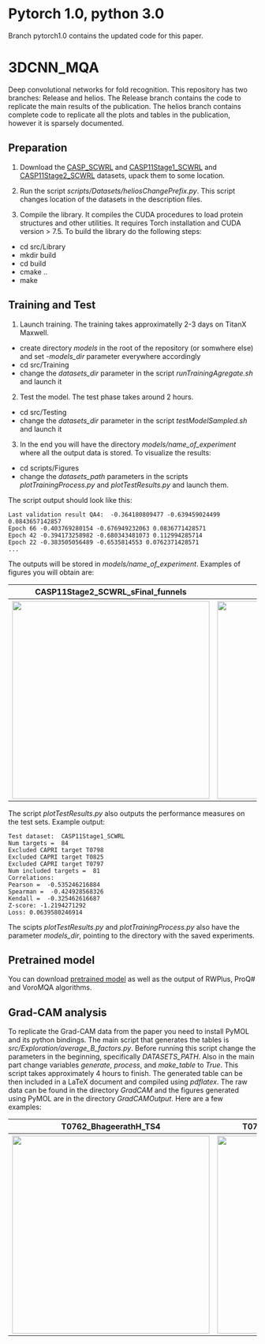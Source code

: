 # Pytorch 1.0, python 3.0
Branch pytorch1.0 contains the updated code for this paper.

# 3DCNN_MQA
Deep convolutional networks for fold recognition.
This repository has two branches: Release and helios. The Release branch
contains the code to replicate the main results of the publication. The 
helios branch contains complete code to replicate all the plots and tables in the publication, however it is sparsely documented.

## Preparation
1. Download the [CASP_SCWRL](https://drive.google.com/open?id=18cgfyStwa47qZzVGmgfM8lAUhyU_z9Hn) and [CASP11Stage1_SCWRL](https://drive.google.com/open?id=1bCZYmdf9del6XpB1tDwAfk9v7-M7BMVd) and [CASP11Stage2_SCWRL](https://drive.google.com/open?id=1WFddGJhpUG84ScXMAHtM8WxosyJvs3R2) datasets, upack them to some location.

2. Run the script *scripts/Datasets/heliosChangePrefix.py*. This script 
changes location of the datasets in the description files.

3. Compile the library. It compiles the CUDA procedures to load protein structures and other utilities. It requires Torch installation and CUDA version > 7.5. To build the library do the following steps:
  * cd src/Library
  * mkdir build
  * cd build 
  * cmake ..
  * make

## Training and Test

1. Launch training. The training takes approximatelly 2-3 days on TitanX Maxwell.
  * create directory *models* in the root of the repository (or somwhere else) and set *-models_dir* parameter everywhere accordingly
  * cd src/Training
  * change the *datasets_dir* parameter in the script *runTrainingAgregate.sh*
  and launch it

2. Test the model. The test phase takes around 2 hours.
  * cd src/Testing
  * change the *datasets_dir* parameter in the script *testModelSampled.sh*
  and launch it

3. In the end you will have the directory *models/name_of_experiment* where all
the output data is stored. To visualize the results:
  * cd scripts/Figures
  * change the *datasets_path* parameters in the scripts *plotTrainingProcess.py* and *plotTestResults.py*
  and launch them.

The script output should look like this:
```
Last validation result QA4:  -0.364180809477 -0.639459024499 0.0843657142857
Epoch 66 -0.403769280154 -0.676949232063 0.0836771428571
Epoch 42 -0.394173258982 -0.680343481073 0.112994285714
Epoch 22 -0.383505056489 -0.6535814553 0.0762371428571
...
```

The outputs will be stored in *models/name_of_experiment*. Examples of figures you will obtain are:
<table style="width:100%">
  <tr>
    <th>CASP11Stage2_SCWRL_sFinal_funnels</th>
    <th>kendall_validation</th>
  </tr>
  <tr>
    <th>
      <img src="https://github.com/lamoureux-lab/3DCNN_MQA/raw/Release/doc/CASP11Stage2_SCWRL_sFinal_funnels.png" width="400">
    </th>
    <th>
      <img src="https://github.com/lamoureux-lab/3DCNN_MQA/raw/Release/doc/kendall_validation.png" width="400">
    </th>
  </tr>
</table>

The script *plotTestResults.py* also outputs the performance measures on the 
test sets. Example output:

```
Test dataset:  CASP11Stage1_SCWRL
Num targets =  84
Excluded CAPRI target T0798
Excluded CAPRI target T0825
Excluded CAPRI target T0797
Num included targets =  81
Correlations:
Pearson =  -0.535246216884
Spearman =  -0.424928568326
Kendall =  -0.325462616687
Z-score: -1.2194271292
Loss: 0.0639580246914
```

The scipts *plotTestResults.py* and *plotTrainingProcess.py* also have the parameter *models_dir*, pointing to the directory with the saved experiments.

## Pretrained model
You can download [pretrained model](http://proteinfoldingproject.com/static/datasets/models.tar.gz) as well as the output of RWPlus, ProQ# and VoroMQA algorithms.

## Grad-CAM analysis
To replicate the Grad-CAM data from the paper you need to install PyMOL and its
python bindings. The main script that generates the tables is *src/Exploration/average_B_factors.py*. Before running this script change the parameters in the beginning, specifically *DATASETS_PATH*. Also in the main 
part change variables *generate*, *process*, and *make_table* to *True*. This script takes approximately 4 hours to finish.
The generated table can be then included in a LaTeX document and compiled using *pdflatex*. The raw data can be found in the directory *GradCAM* and 
the figures generated using PyMOL are in the directory *GradCAMOutput*. Here are a few examples:
<table style="width:100%">
  <tr>
    <th>T0762_BhageerathH_TS4</th>
    <th>T0762_MULTICOM-CONSTRUCT_TS1</th>
    <th>T0762</th>
  </tr>
  <tr>
    <th>
      <img src="https://github.com/lamoureux-lab/3DCNN_MQA/raw/Release/doc/T0762_BhageerathH_TS4.png" width="400">
    </th>
    <th>
      <img src="https://github.com/lamoureux-lab/3DCNN_MQA/raw/Release/doc/T0762_MULTICOM-CONSTRUCT_TS1.png" width="400">
    </th>
    <th>
      <img src="https://github.com/lamoureux-lab/3DCNN_MQA/raw/Release/doc/T0762_T0762.png" width="400">
    </th>
  </tr>
</table>
